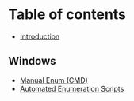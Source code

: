 # Table of contents

* [Introduction](README.md)

## Windows

* [Manual Enum (CMD)](windows/windows-enum-cmd.md)
* [Automated Enumeration Scripts](windows/automated-enumeration-scripts.md)
